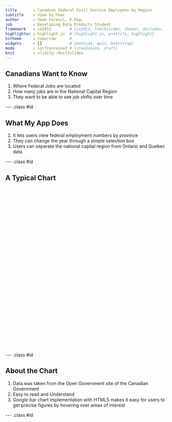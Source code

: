 ```yaml
---
title       : Canadian Federal Civil Service Employees by Region
subtitle    : View by Year
author      : Sean Ferenci, P.Eng.
job         : Developing Data Products Student
framework   : io2012        # {io2012, html5slides, shower, dzslides, ...}
highlighter : highlight.js  # {highlight.js, prettify, highlight}
hitheme     : tomorrow      # 
widgets     : []            # {mathjax, quiz, bootstrap}
mode        : selfcontained # {standalone, draft}
knit        : slidify::knit2slides
---
```


## Canadians Want to Know

1. Where Federal Jobs are located
2. How many jobs are in the National Capital Region
3. They want to be able to see job shifts over time

--- .class #id 

## What My App Does

1. It lets users view federal employment numbers by province
2. They can change the year through a simple selection box
3. Users can seperate the national capital region from Ontario and Quebec data

--- .class #id

## A Typical Chart

<!-- BarChart generated in R 3.1.1 by googleVis 0.5.5 package -->
<!-- Thu Sep 18 22:04:20 2014 -->


<!-- jsHeader -->
<script type="text/javascript">
 
// jsData 
function gvisDataBarChartID287c10cd5df3 () {
var data = new google.visualization.DataTable();
var datajson =
[
 [
 "NL",
4605 
],
[
 "PE",
3119 
],
[
 "NS",
10598 
],
[
 "NB",
7899 
],
[
 "QC",
56465 
],
[
 "ON",
118270 
],
[
 "MB",
10326 
],
[
 "SK",
5957 
],
[
 "AB",
14447 
],
[
 "BC",
22801 
],
[
 "YT",
363 
],
[
 "NT",
487 
],
[
 "NU",
285 
],
[
 "Abroad",
1516 
] 
];
data.addColumn('string','Province');
data.addColumn('number','Employees');
data.addRows(datajson);
return(data);
}
 
// jsDrawChart
function drawChartBarChartID287c10cd5df3() {
var data = gvisDataBarChartID287c10cd5df3();
var options = {};
options["allowHtml"] = true;
options["isStacked"] = false;
options["orientation"] = "horizontal";
options["hAxis"] = {title:'Province or Territory',format:'####'};
options["vAxis"] = {title: 'Employees'};
options["legend"] = {position: 'none'};
options["width"] =   1000;
options["height"] =    500;
options["title"] = "Federal Employees by Province for  2014 ";

    var chart = new google.visualization.BarChart(
    document.getElementById('BarChartID287c10cd5df3')
    );
    chart.draw(data,options);
    

}
  
 
// jsDisplayChart
(function() {
var pkgs = window.__gvisPackages = window.__gvisPackages || [];
var callbacks = window.__gvisCallbacks = window.__gvisCallbacks || [];
var chartid = "corechart";
  
// Manually see if chartid is in pkgs (not all browsers support Array.indexOf)
var i, newPackage = true;
for (i = 0; newPackage && i < pkgs.length; i++) {
if (pkgs[i] === chartid)
newPackage = false;
}
if (newPackage)
  pkgs.push(chartid);
  
// Add the drawChart function to the global list of callbacks
callbacks.push(drawChartBarChartID287c10cd5df3);
})();
function displayChartBarChartID287c10cd5df3() {
  var pkgs = window.__gvisPackages = window.__gvisPackages || [];
  var callbacks = window.__gvisCallbacks = window.__gvisCallbacks || [];
  window.clearTimeout(window.__gvisLoad);
  // The timeout is set to 100 because otherwise the container div we are
  // targeting might not be part of the document yet
  window.__gvisLoad = setTimeout(function() {
  var pkgCount = pkgs.length;
  google.load("visualization", "1", { packages:pkgs, callback: function() {
  if (pkgCount != pkgs.length) {
  // Race condition where another setTimeout call snuck in after us; if
  // that call added a package, we must not shift its callback
  return;
}
while (callbacks.length > 0)
callbacks.shift()();
} });
}, 100);
}
 
// jsFooter
</script>
 
<!-- jsChart -->  
<script type="text/javascript" src="https://www.google.com/jsapi?callback=displayChartBarChartID287c10cd5df3"></script>
 
<!-- divChart -->
  
<div id="BarChartID287c10cd5df3" 
  style="width: 1000; height: 500;">
</div>

--- .class #id 

## About the Chart

1. Data was taken from the Open Government site of the Canadian Government
2. Easy to read and Understand
3. Google bar chart implementation with HTML5 makes it easy for users to get precise figures by hovering over areas of interest


--- .class #id




